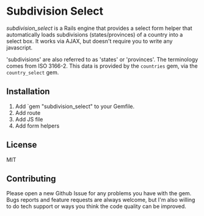 Subdivision Select
===

*subdivision_select* is a Rails engine that provides a select form helper that
automatically loads subdivisions (states/provinces) of a country into a select
box. It works via AJAX, but doesn't require you to write any javascript.

'subdivisions' are also referred to as 'states' or 'provinces'. The terminology
comes from ISO 3166-2. This data is provided by the `countries` gem, via the
`country_select` gem.


Installation
---
1. Add `gem "subdivision_select" to your Gemfile.
2. Add route
3. Add JS file
4. Add form helpers


License
---
MIT


Contributing
---
Please open a new Github Issue for any problems you have with the gem. Bugs
reports and feature requests are always welcome, but I'm also willing to do tech
support or ways you think the code quality can be improved.
